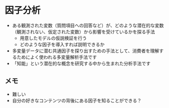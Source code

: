 # 因子分析

 * ある観測された変数（質問項目への回答など）が、どのような潜在的な変数（観測されない、仮定された変数）から影響を受けているかを探る手法
   * 用意したモデルの仮説検証を行う
   * どのような因子を導入すれば説明できるか
 * 多変量データに潜む共通因子を探り出すための手法として、消費者を理解するためによく使われる多変量解析手法です
 * 「知能」という潜在的な概念を研究する中から生まれた分析手法です

## メモ
 * 難しい
 * 自分の好きなコンテンツの背後にある因子を知ることができる？
